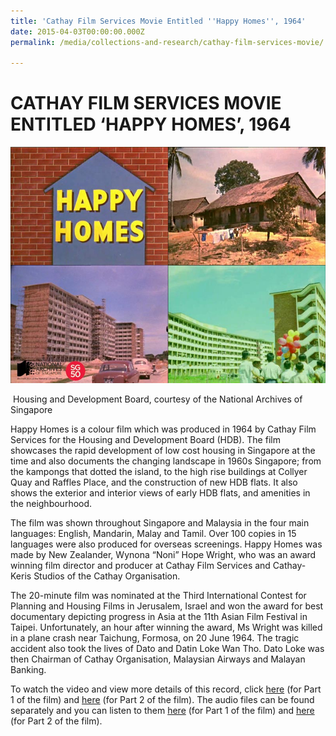 ```yaml
---
title: 'Cathay Film Services Movie Entitled ''Happy Homes'', 1964'
date: 2015-04-03T00:00:00.000Z
permalink: /media/collections-and-research/cathay-film-services-movie/

---
```



<iframe id="pxcelframe" src="//t.sharethis.com/a/t_.htm?ver=0.345.16984&amp;cid=c010#rnd=1577952715705&amp;cid=c010&amp;dmn=www.nas.gov.sg&amp;tt=t.dhj&amp;dhjLcy=52&amp;lbl=pxcel&amp;flbl=pxcel&amp;ll=d&amp;ver=0.345.16984&amp;ell=d&amp;cck=__stid&amp;pn=%2Fblogs%2Farchivistpick%2Fhappy-homes%2F&amp;qs=na&amp;rdn=www.nas.gov.sg&amp;rpn=%2Fblogs%2Farchivistpick%2F2015%2F04%2F&amp;rqs=na&amp;cc=SG&amp;cont=AS&amp;ipaddr=" style="display: none;"></iframe>

# CATHAY FILM SERVICES MOVIE ENTITLED ‘HAPPY HOMES’, 1964

![Housing and Development Board, courtesy of the National Archives of Singapore](../../../images/blogs/2015-04-03-l.jpg)

​					Housing and Development Board, courtesy of the National Archives of Singapore

Happy Homes is a colour film which was produced in 1964 by Cathay Film Services for the Housing and Development Board (HDB). The film showcases the rapid development of low cost housing in Singapore at the time and also documents the changing landscape in 1960s Singapore; from the kampongs that dotted the island, to the high rise buildings at Collyer Quay and Raffles Place, and the construction of new HDB flats. It also shows the exterior and interior views of early HDB flats, and amenities in the neighbourhood.

The film was shown throughout Singapore and Malaysia in the four main languages: English, Mandarin, Malay and Tamil. Over 100 copies in 15 languages were also produced for overseas screenings. Happy Homes was made by New Zealander, Wynona “Noni” Hope Wright, who was an award winning film director and producer at Cathay Film Services and Cathay-Keris Studios of the Cathay Organisation.

The 20-minute film was nominated at the Third International Contest for Planning and Housing Films in Jerusalem, Israel and won the award for best documentary depicting progress in Asia at the 11th Asian Film Festival in Taipei. Unfortunately, an hour after winning the award, Ms Wright was killed in a plane crash near Taichung, Formosa, on 20 June 1964. The tragic accident also took the lives of Dato and Datin Loke Wan Tho. Dato Loke was then Chairman of Cathay Organisation, Malaysian Airways and Malayan Banking.

To watch the video and view more details of this record, click [here](http://www.nas.gov.sg/archivesonline/audiovisual_records/record-details/2e79b24f-43b7-11e4-859c-0050568939ad) (for Part 1 of the film) and [here](http://www.nas.gov.sg/archivesonline/audiovisual_records/record-details/e4e25ab0-43b7-11e4-859c-0050568939ad) (for Part 2 of the film). The audio files can be found separately and you can listen to them [here](http://www.nas.gov.sg/archivesonline/audiovisual_records/record-details/90c0d31f-43b9-11e4-859c-0050568939ad) (for Part 1 of the film) and [here](http://www.nas.gov.sg/archivesonline/audiovisual_records/record-details/0a0b15c7-43ba-11e4-859c-0050568939ad) (for Part 2 of the film).